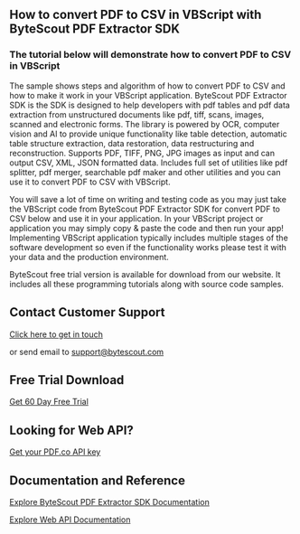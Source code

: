 ## How to convert PDF to CSV in VBScript with ByteScout PDF Extractor SDK

### The tutorial below will demonstrate how to convert PDF to CSV in VBScript

The sample shows steps and algorithm of how to convert PDF to CSV and how to make it work in your VBScript application. ByteScout PDF Extractor SDK is the SDK is designed to help developers with pdf tables and pdf data extraction from unstructured documents like pdf, tiff, scans, images, scanned and electronic forms. The library is powered by OCR, computer vision and AI to provide unique functionality like table detection, automatic table structure extraction, data restoration, data restructuring and reconstruction. Supports PDF, TIFF, PNG, JPG images as input and can output CSV, XML, JSON formatted data. Includes full set of utilities like pdf splitter, pdf merger, searchable pdf maker and other utilities and you can use it to convert PDF to CSV with VBScript.

You will save a lot of time on writing and testing code as you may just take the VBScript code from ByteScout PDF Extractor SDK for convert PDF to CSV below and use it in your application. In your VBScript project or application you may simply copy & paste the code and then run your app! Implementing VBScript application typically includes multiple stages of the software development so even if the functionality works please test it with your data and the production environment.

ByteScout free trial version is available for download from our website. It includes all these programming tutorials along with source code samples.

## Contact Customer Support

[Click here to get in touch](https://bytescout.zendesk.com/hc/en-us/requests/new?subject=ByteScout%20PDF%20Extractor%20SDK%20Question)

or send email to [support@bytescout.com](mailto:support@bytescout.com?subject=ByteScout%20PDF%20Extractor%20SDK%20Question) 

## Free Trial Download

[Get 60 Day Free Trial](https://bytescout.com/download/web-installer?utm_source=github-readme)

## Looking for Web API? 

[Get your PDF.co API key](https://pdf.co/documentation/api?utm_source=github-readme)

## Documentation and Reference

[Explore ByteScout PDF Extractor SDK Documentation](https://bytescout.com/documentation/index.html?utm_source=github-readme)

[Explore Web API Documentation](https://pdf.co/documentation/api?utm_source=github-readme)